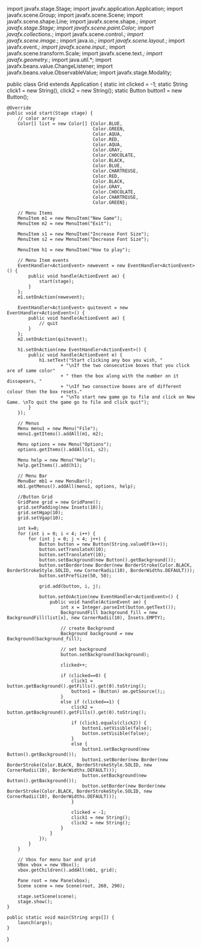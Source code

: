 import javafx.stage.Stage;
import javafx.application.Application;
import javafx.scene.Group;
import javafx.scene.Scene;
import javafx.scene.shape.Line;
import javafx.scene.shape.*;
import javafx.stage.Stage;
import javafx.scene.paint.Color;
import javafx.collections.*;
import javafx.scene.control.*;
import javafx.scene.image.*;
import java.io.*;
import javafx.scene.layout.*;
import javafx.event.*;
import javafx.scene.input.*;
import javafx.scene.transform.Scale;
import javafx.scene.text.*;
import javafx.geometry.*;
import java.util.*;
import javafx.beans.value.ChangeListener;
import javafx.beans.value.ObservableValue;
import javafx.stage.Modality;

public class Grid extends Application {
	static int clicked = -1;
	static String click1 = new String(), click2 = new String();
	static Button button1 = new Button();
	
	@Override
	public void start(Stage stage) {
		// color array
		Color[] list = new Color[] {Color.BLUE,
									Color.GREEN,
									Color.AQUA,
									Color.RED,
									Color.AQUA,
									Color.GRAY,
									Color.CHOCOLATE,
									Color.BLACK,
									Color.BLUE,
									Color.CHARTREUSE,
									Color.RED,
									Color.BLACK,
									Color.GRAY,
									Color.CHOCOLATE,
									Color.CHARTREUSE,
									Color.GREEN};
		
		// Menu Items
		MenuItem m1 = new MenuItem("New Game");
		MenuItem m2 = new MenuItem("Exit");

		MenuItem s1 = new MenuItem("Increase Font Size");
		MenuItem s2 = new MenuItem("Decrease Font Size");
		
		MenuItem h1 = new MenuItem("How to play");

		// Menu Item events
		EventHandler<ActionEvent> newevent = new EventHandler<ActionEvent>() {
			public void handle(ActionEvent ae) {
				start(stage);
			}
		};
		m1.setOnAction(newevent);
		
		EventHandler<ActionEvent> quitevent = new EventHandler<ActionEvent>() {
			public void handle(ActionEvent ae) {
				// quit
			}
		};
		m2.setOnAction(quitevent);
		
		h1.setOnAction(new EventHandler<ActionEvent>() {
			public void handle(ActionEvent e) {
                h1.setText("Start clicking any box you wish, "
                		+ "\nIf the two consecutive boxes that you click are of same color"
                		+ " then the box along with the number on it dissapears, "
                		+ "\nIf two consective boxes are of different colour then the box resets."
                		+ "\nTo start new game go to file and click on New Game. \nTo quit the game go to file and click quit");
			}
		});

		// Menus
		Menu menu1 = new Menu("File");
		menu1.getItems().addAll(m1, m2);

		Menu options = new Menu("Options");
		options.getItems().addAll(s1, s2);

		Menu help = new Menu("Help");
		help.getItems().add(h1);

		// Menu Bar
		MenuBar mb1 = new MenuBar();
		mb1.getMenus().addAll(menu1, options, help);
		
		//Button Grid
		GridPane grid = new GridPane();
		grid.setPadding(new Insets(10));
		grid.setHgap(10);
		grid.setVgap(10);
		
		int k=0;
		for (int i = 0; i < 4; i++) {
			for (int j = 0; j < 4; j++) {
				Button button = new Button(String.valueOf(k++));
				button.setTranslateX(10);
				button.setTranslateY(10);
				button.setBackground(new Button().getBackground());
				button.setBorder(new Border(new BorderStroke(Color.BLACK, BorderStrokeStyle.SOLID, new CornerRadii(10), BorderWidths.DEFAULT)));
				button.setPrefSize(50, 50);
				
				grid.add(button, i, j);
				
				button.setOnAction(new EventHandler<ActionEvent>() {
					public void handle(ActionEvent ae) {
						int x = Integer.parseInt(button.getText());
						BackgroundFill background_fill = new BackgroundFill(list[x], new CornerRadii(10), Insets.EMPTY);

						// create Background
						Background background = new Background(background_fill);

						// set background
						button.setBackground(background);
						
						clicked++;
						
						if (clicked==0) {
							click1 = button.getBackground().getFills().get(0).toString();
							button1 = (Button) ae.getSource();;
						}
						else if (clicked==1) {
							click2 = button.getBackground().getFills().get(0).toString();
							
							if (click1.equals(click2)) {
								button1.setVisible(false);
								button.setVisible(false);
							}
							else {
								button1.setBackground(new Button().getBackground());
								button1.setBorder(new Border(new BorderStroke(Color.BLACK, BorderStrokeStyle.SOLID, new CornerRadii(10), BorderWidths.DEFAULT)));
								button.setBackground(new Button().getBackground());
								button.setBorder(new Border(new BorderStroke(Color.BLACK, BorderStrokeStyle.SOLID, new CornerRadii(10), BorderWidths.DEFAULT)));
							}
							
							clicked = -1;
							click1 = new String();
							click2 = new String();
						}
					}
				});
			}
		}
		
		// Vbox for menu bar and grid
		VBox vbox = new VBox();
		vbox.getChildren().addAll(mb1, grid);

		Pane root = new Pane(vbox);
		Scene scene = new Scene(root, 260, 290);

		stage.setScene(scene);
		stage.show();
	}

	public static void main(String args[]) {
		launch(args);
	}
}
